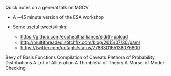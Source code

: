 Quick notes on a general talk on MGCV

- A ~45 minute version of the ESA workshop

- Some useful tweets/links:
    -   https://github.com/ecohealthalliance/eidith-upload
    -   http://multithreaded.stitchfix.com/blog/2015/07/30/gam/
    -   https://twitter.com/ucfagls/status/778630165136076800

 Bevy of Basis Functions
 Compilation of Caveats
 Plethora of Probability Distributions
 A Lot of Alliteration
 A Thimbleful of Theory
 A Morsel of Model-Checking
 